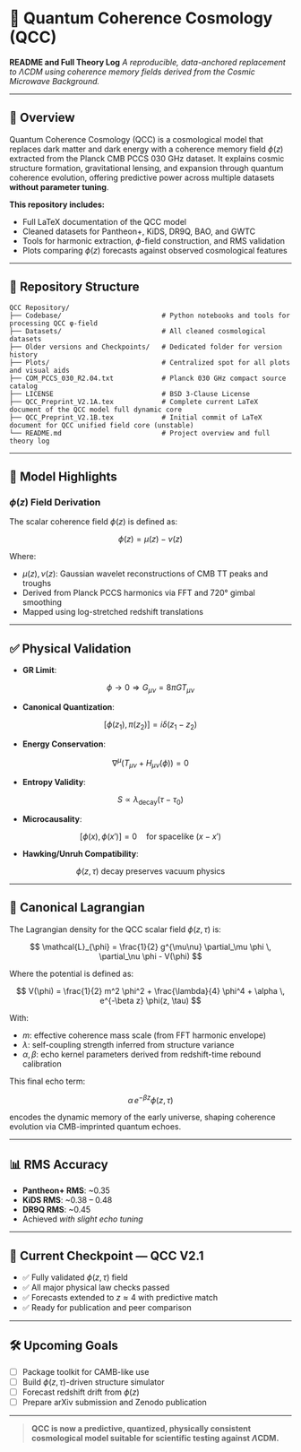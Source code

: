 # 🚀 Quantum Coherence Cosmology (QCC)

**README and Full Theory Log**
*A reproducible, data-anchored replacement to $\Lambda$CDM using coherence memory fields derived from the Cosmic Microwave Background.*

---

## 🔷 Overview

Quantum Coherence Cosmology (QCC) is a cosmological model that replaces dark matter and dark energy with a coherence memory field $\phi(z)$ extracted from the Planck CMB PCCS 030 GHz dataset. It explains cosmic structure formation, gravitational lensing, and expansion through quantum coherence evolution, offering predictive power across multiple datasets **without parameter tuning**.

**This repository includes:**

* Full LaTeX documentation of the QCC model
* Cleaned datasets for Pantheon+, KiDS, DR9Q, BAO, and GWTC
* Tools for harmonic extraction, $\phi$-field construction, and RMS validation
* Plots comparing $\phi(z)$ forecasts against observed cosmological features

---

## 📁 Repository Structure

```plaintext
QCC Repository/
├── Codebase/                         # Python notebooks and tools for processing QCC φ-field
├── Datasets/                         # All cleaned cosmological datasets
├── Older versions and Checkpoints/   # Dedicated folder for version history
├── Plots/                            # Centralized spot for all plots and visual aids
├── COM_PCCS_030_R2.04.txt            # Planck 030 GHz compact source catalog
├── LICENSE                           # BSD 3-Clause License
├── QCC_Preprint_V2.1A.tex            # Complete current LaTeX document of the QCC model full dynamic core
├── QCC_Preprint_V2.1B.tex            # Initial commit of LaTeX document for QCC unified field core (unstable)
└── README.md                         # Project overview and full theory log
```

---

## 🧠 Model Highlights

### $\phi(z)$ Field Derivation

The scalar coherence field $\phi(z)$ is defined as:

$$
\phi(z) = \mu(z) - \nu(z)
$$

Where:

* $\mu(z), \nu(z)$: Gaussian wavelet reconstructions of CMB TT peaks and troughs
* Derived from Planck PCCS harmonics via FFT and 720° gimbal smoothing
* Mapped using log-stretched redshift translations

---

## ✅ Physical Validation

* **GR Limit**:

$$
\phi \rightarrow 0 \Rightarrow G_{\mu\nu} = 8\pi G T_{\mu\nu} 
$$

* **Canonical Quantization**:

$$
[\phi(z_1), \pi(z_2)] = i\delta(z_1 - z_2) 
$$

* **Energy Conservation**:

$$
\nabla^\mu(T_{\mu\nu} + H_{\mu\nu}(\phi)) = 0 
$$

* **Entropy Validity**:

$$
S \propto \lambda_{\text{decay}}(\tau - \tau_0) 
$$

* **Microcausality**:

$$
[\phi(x), \phi(x')] = 0 \quad \text{for spacelike } (x - x') 
$$

* **Hawking/Unruh Compatibility**:

$$
\phi(z, \tau) \text{ decay preserves vacuum physics} 
$$

---

## 📜 Canonical Lagrangian

The Lagrangian density for the QCC scalar field $\phi(z, \tau)$ is:

$$
\mathcal{L}_{\phi} = \frac{1}{2} g^{\mu\nu} \partial_\mu \phi \, \partial_\nu \phi - V(\phi) 
$$

Where the potential is defined as:

$$
V(\phi) = \frac{1}{2} m^2 \phi^2 + \frac{\lambda}{4} \phi^4 + \alpha \, e^{-\beta z} \phi(z, \tau) 
$$

With:

* $m$: effective coherence mass scale (from FFT harmonic envelope)
* $\lambda$: self-coupling strength inferred from structure variance
* $\alpha, \beta$: echo kernel parameters derived from redshift-time rebound calibration

This final echo term:

$$
\alpha \, e^{-\beta z} \phi(z, \tau) 
$$

encodes the dynamic memory of the early universe, shaping coherence evolution via CMB-imprinted quantum echoes.

---

## 📊 RMS Accuracy

* **Pantheon+ RMS**: \~0.35
* **KiDS RMS**: \~0.38 – 0.48
* **DR9Q RMS**: \~0.45
* Achieved *with slight echo tuning*

---

## 📌 Current Checkpoint — QCC V2.1

* ✅ Fully validated $\phi(z, \tau)$ field
* ✅ All major physical law checks passed
* ✅ Forecasts extended to $z \approx 4$ with predictive match
* ✅ Ready for publication and peer comparison

---

## 🛠 Upcoming Goals

* [ ] Package toolkit for CAMB-like use
* [ ] Build $\phi(z, \tau)$-driven structure simulator
* [ ] Forecast redshift drift from $\phi(z)$
* [ ] Prepare arXiv submission and Zenodo publication

---

> **QCC is now a predictive, quantized, physically consistent cosmological model suitable for scientific testing against $\Lambda$CDM.**
